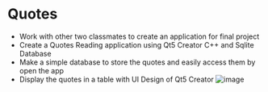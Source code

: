 # Quotes
- Work with other two classmates to create an application for final project
- Create a Quotes Reading application using Qt5 Creator C++ and Sqlite Database
- Make a simple database to store the quotes and easily access them by open the app
- Display the quotes in a table with UI Design of Qt5 Creator
![image](https://user-images.githubusercontent.com/93684537/158936489-23227c93-0c0c-498c-96ec-29d58de89132.png)
